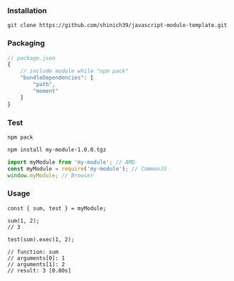 ### Installation

```console
git clone https://github.com/shinich39/javascript-module-template.git
```

### Packaging

```js
// package.json
{
	// include module while "npm pack"
	"bundleDependencies": [
		"path",
		"moment"
	]
}
```

### Test

```console
npm pack
```

```console
npm install my-module-1.0.0.tgz
```

```js
import myModule from 'my-module'; // AMD
const myModule = require('my-module'); // CommonJS
window.myModule; // Browser
```

### Usage

```
const { sum, test } = myModule;

sum(1, 2);
// 3

test(sum).exec(1, 2);

// function: sum
// arguments[0]: 1
// arguments[1]: 2
// result: 3 [0.00s]
```